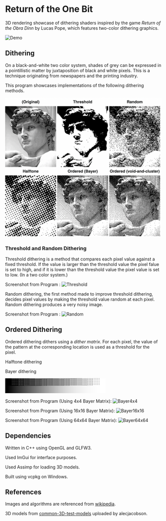 # Return of the One Bit

3D rendering showcase of dithering shaders inspired by the game *Return of the Obra Dinn* by Lucas Pope, which features two-color dithering graphics.


![Demo](images/demo.gif)


## Dithering

On a black-and-white two color system, shades of grey can be expressed in a pointillistic matter by juxtaposition of black and white pixels. This is a technique originating from newspapers and the printing industry.

This program showcases implementations of the following dithering methods.

![DitheringMethods](images/ditheringMethods.png)

### Threshold and Random Dithering

Threshold dithering is a method that compares each pixel value against a fixed threshold. If the value is larger than the threshold value the pixel falue is set to high, and if it is lower than the threshold value the pixel value is set to low. (In a two color system.)


Screenshot from Program : 
![Threshold](images/thresholdScreenshot.png)

Random dithering, the first method made to improve threshold dithering, decides pixel values by making the threshold value random at each pixel. Random dithering produces a very noisy image.


Screenshot from Program :
![Random](images/randomScreenshot.png)

## Ordered Dithering

Ordered dithering dithers using a *dither matrix*. For each pixel, the value of the pattern at the corresponding location is used as a threshold for the pixel.

Halftone dithering

Bayer dithering

![BayerScale](images/bayerScale.png)



Screenshot from Program (Using 4x4 Bayer Matrix):
![Bayer4x4](images/bayer4.png)


Screenshot from Program (Using 16x16 Bayer Matrix):
![Bayer16x16](images/bayer16.png)


Screenshot from Program (Using 64x64 Bayer Matrix):
![Bayer64x64](images/bayer64.png)

## Dependencies

Written in C++ using OpenGL and GLFW3.

Used ImGui for interface purposes.

Used Assimp for loading 3D models.

Built using vcpkg on Windows.

## References

Images and algorithms are referenced from [wikipedia](https://en.wikipedia.org/wiki/Dither#Algorithms).

3D models from [common-3D-test-models](https://github.com/alecjacobson/common-3d-test-models) uploaded by alecjacobson.